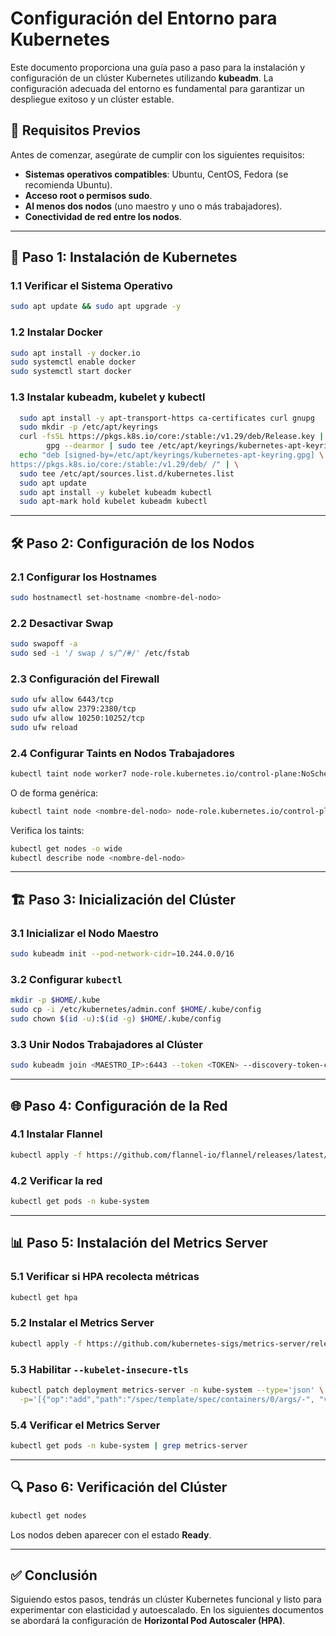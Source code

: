 # Configuración del Entorno para Kubernetes

Este documento proporciona una guía paso a paso para la instalación y configuración de un clúster Kubernetes utilizando **kubeadm**. La configuración adecuada del entorno es fundamental para garantizar un despliegue exitoso y un clúster estable.

## 📌 Requisitos Previos
Antes de comenzar, asegúrate de cumplir con los siguientes requisitos:
- **Sistemas operativos compatibles**: Ubuntu, CentOS, Fedora (se recomienda Ubuntu).
- **Acceso root o permisos sudo**.
- **Al menos dos nodos** (uno maestro y uno o más trabajadores).
- **Conectividad de red entre los nodos**.

---

## 🚀 Paso 1: Instalación de Kubernetes

### 1.1 Verificar el Sistema Operativo
```bash
sudo apt update && sudo apt upgrade -y
```

### 1.2 Instalar Docker
```bash
sudo apt install -y docker.io
sudo systemctl enable docker
sudo systemctl start docker
```

### 1.3 Instalar kubeadm, kubelet y kubectl
```bash
  sudo apt install -y apt-transport-https ca-certificates curl gnupg
  sudo mkdir -p /etc/apt/keyrings
  curl -fsSL https://pkgs.k8s.io/core:/stable:/v1.29/deb/Release.key | \
        gpg --dearmor | sudo tee /etc/apt/keyrings/kubernetes-apt-keyring.gpg > /dev/null
  echo "deb [signed-by=/etc/apt/keyrings/kubernetes-apt-keyring.gpg] \
https://pkgs.k8s.io/core:/stable:/v1.29/deb/ /" | \
  sudo tee /etc/apt/sources.list.d/kubernetes.list
  sudo apt update
  sudo apt install -y kubelet kubeadm kubectl
  sudo apt-mark hold kubelet kubeadm kubectl
```

---

## 🛠 Paso 2: Configuración de los Nodos

### 2.1 Configurar los Hostnames
```bash
sudo hostnamectl set-hostname <nombre-del-nodo>
```

### 2.2 Desactivar Swap
```bash
sudo swapoff -a
sudo sed -i '/ swap / s/^/#/' /etc/fstab
```

### 2.3 Configuración del Firewall
```bash
sudo ufw allow 6443/tcp
sudo ufw allow 2379:2380/tcp
sudo ufw allow 10250:10252/tcp
sudo ufw reload
```

### 2.4 Configurar Taints en Nodos Trabajadores
```bash
kubectl taint node worker7 node-role.kubernetes.io/control-plane:NoSchedule-
```
O de forma genérica:
```bash
kubectl taint node <nombre-del-nodo> node-role.kubernetes.io/control-plane:NoSchedule-
```

Verifica los taints:
```bash
kubectl get nodes -o wide
kubectl describe node <nombre-del-nodo>
```

---

## 🏗 Paso 3: Inicialización del Clúster

### 3.1 Inicializar el Nodo Maestro
```bash
sudo kubeadm init --pod-network-cidr=10.244.0.0/16
```

### 3.2 Configurar `kubectl`
```bash
mkdir -p $HOME/.kube
sudo cp -i /etc/kubernetes/admin.conf $HOME/.kube/config
sudo chown $(id -u):$(id -g) $HOME/.kube/config
```

### 3.3 Unir Nodos Trabajadores al Clúster
```bash
sudo kubeadm join <MAESTRO_IP>:6443 --token <TOKEN> --discovery-token-ca-cert-hash sha256:<HASH>
```

---

## 🌐 Paso 4: Configuración de la Red

### 4.1 Instalar Flannel
```bash
kubectl apply -f https://github.com/flannel-io/flannel/releases/latest/download/kube-flannel.yml
```

### 4.2 Verificar la red
```bash
kubectl get pods -n kube-system
```

---

## 📊 Paso 5: Instalación del Metrics Server

### 5.1 Verificar si HPA recolecta métricas
```bash
kubectl get hpa
```

### 5.2 Instalar el Metrics Server
```bash
kubectl apply -f https://github.com/kubernetes-sigs/metrics-server/releases/latest/download/components.yaml
```

### 5.3 Habilitar `--kubelet-insecure-tls`
```bash
kubectl patch deployment metrics-server -n kube-system --type='json' \
  -p='[{"op":"add","path":"/spec/template/spec/containers/0/args/-", "value":"--kubelet-insecure-tls"}]'
```

### 5.4 Verificar el Metrics Server
```bash
kubectl get pods -n kube-system | grep metrics-server
```

---

## 🔍 Paso 6: Verificación del Clúster

```bash
kubectl get nodes
```
Los nodos deben aparecer con el estado **Ready**.

---

## ✅ Conclusión

Siguiendo estos pasos, tendrás un clúster Kubernetes funcional y listo para experimentar con elasticidad y autoescalado. En los siguientes documentos se abordará la configuración de **Horizontal Pod Autoscaler (HPA)**.
